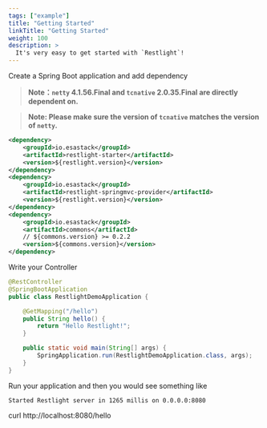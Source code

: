 ```yaml
---
tags: ["example"]
title: "Getting Started"
linkTitle: "Getting Started"
weight: 100
description: >
  It's very easy to get started with `Restlight`!
---
```

Create a Spring Boot application and add dependency

> **Note：`netty` 4.1.56.Final and `tcnative` 2.0.35.Final are directly dependent on.**

> **Note: Please make sure the version of `tcnative` matches the version of `netty`.**


```xml
<dependency>
    <groupId>io.esastack</groupId>
    <artifactId>restlight-starter</artifactId>
    <version>${restlight.version}</version>
</dependency>
<dependency>
    <groupId>io.esastack</groupId>
    <artifactId>restlight-springmvc-provider</artifactId>
    <version>${restlight.version}</version>
</dependency>
<dependency>
    <groupId>io.esastack</groupId>
    <artifactId>commons</artifactId>
    // ${commons.version} >= 0.2.2
    <version>${commons.version}</version>
</dependency>
```

Write your Controller

```java
@RestController
@SpringBootApplication
public class RestlightDemoApplication {

    @GetMapping("/hello")
    public String hello() {
        return "Hello Restlight!";
    }

    public static void main(String[] args) {
        SpringApplication.run(RestlightDemoApplication.class, args);
    }
}
```

Run your application and then you would see something like

```
Started Restlight server in 1265 millis on 0.0.0.0:8080
```

curl http://localhost:8080/hello 
